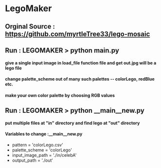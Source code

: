 # LegoMaker

## Orginal Source : https://github.com/myrtleTree33/lego-mosaic
## Run : LEGOMAKER > python __main__.py 
#### give a single input image in load_file function file and get out.jpg will be a lego file
#### change palette_scheme out of many such palettes -- colorLego, redBlue etc.
#### make your own color palette by choosing RGB values
## Run : LEGOMAKER > python __main__new.py
#### put multiple files at "in" directory and find lego at "out" directory 

#### Variables to change :__main__new.py
* pattern = 'colorLego.csv'
* palette_scheme = 'colorLego'
* input_image_path =  './in/celebA'
* output_path = './out'
